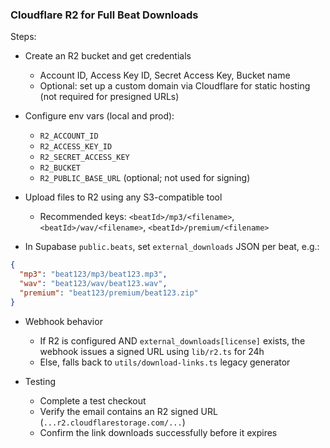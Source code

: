 ### Cloudflare R2 for Full Beat Downloads

Steps:
- Create an R2 bucket and get credentials
  - Account ID, Access Key ID, Secret Access Key, Bucket name
  - Optional: set up a custom domain via Cloudflare for static hosting (not required for presigned URLs)

- Configure env vars (local and prod):
  - `R2_ACCOUNT_ID`
  - `R2_ACCESS_KEY_ID`
  - `R2_SECRET_ACCESS_KEY`
  - `R2_BUCKET`
  - `R2_PUBLIC_BASE_URL` (optional; not used for signing)

- Upload files to R2 using any S3-compatible tool
  - Recommended keys: `<beatId>/mp3/<filename>`, `<beatId>/wav/<filename>`, `<beatId>/premium/<filename>`

- In Supabase `public.beats`, set `external_downloads` JSON per beat, e.g.:
```json
{
  "mp3": "beat123/mp3/beat123.mp3",
  "wav": "beat123/wav/beat123.wav",
  "premium": "beat123/premium/beat123.zip"
}
```

- Webhook behavior
  - If R2 is configured AND `external_downloads[license]` exists, the webhook issues a signed URL using `lib/r2.ts` for 24h
  - Else, falls back to `utils/download-links.ts` legacy generator

- Testing
  - Complete a test checkout
  - Verify the email contains an R2 signed URL (`...r2.cloudflarestorage.com/...`)
  - Confirm the link downloads successfully before it expires


